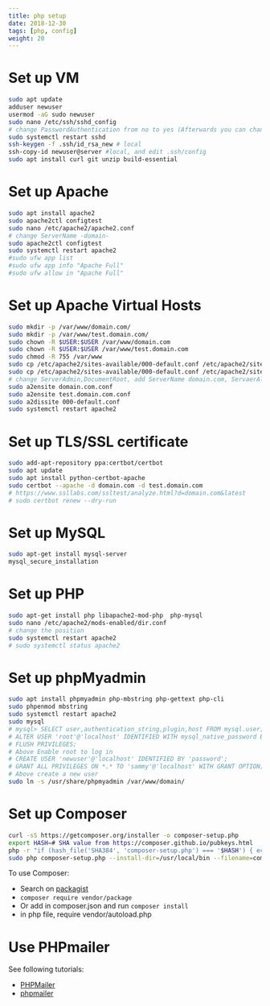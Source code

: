 ```yaml
---
title: php setup
date: 2018-12-30
tags: [php, config]
weight: 20
---
```


# Set up VM

```bash
sudo apt update
adduser newuser
usermod -aG sudo newuser
sudo nano /etc/ssh/sshd_config
# change PasswordAuthentication from no to yes (Afterwards you can change it back)
sudo systemctl restart sshd
ssh-keygen -f .ssh/id_rsa_new # local
ssh-copy-id newuser@server #local, and edit .ssh/config
sudo apt install curl git unzip build-essential
```

<!--more-->

# Set up Apache

```bash
sudo apt install apache2
sudo apache2ctl configtest
sudo nano /etc/apache2/apache2.conf
# change ServerName -domain-
sudo apache2ctl configtest
sudo systemctl restart apache2
#sudo ufw app list
#sudo ufw app info "Apache Full"
#sudo ufw allow in "Apache Full"
```

# Set up Apache Virtual Hosts

```bash
sudo mkdir -p /var/www/domain.com/
sudo mkdir -p /var/www/test.domain.com/
sudo chown -R $USER:$USER /var/www/domain.com
sudo chown -R $USER:$USER /var/www/test.domain.com
sudo chmod -R 755 /var/www
sudo cp /etc/apache2/sites-available/000-default.conf /etc/apache2/sites-available/domain.com.conf
sudo cp /etc/apache2/sites-available/000-default.conf /etc/apache2/sites-available/domain.com.conf
# change ServerAdmin,DocumentRoot, add ServerName domain.com, ServaerAlias www.domain.com
sudo a2ensite domain.com.conf
sudo a2ensite test.domain.com.conf
sudo a2dissite 000-default.conf
sudo systemctl restart apache2
```

# Set up TLS/SSL certificate

```bash
sudo add-apt-repository ppa:certbot/certbot
sudo apt update
sudo apt install python-certbot-apache
sudo certbot --apache -d domain.com -d test.domain.com
# https://www.ssllabs.com/ssltest/analyze.html?d=domain.com&latest
# sudo certbot renew --dry-run
```

# Set up MySQL

```bash
sudo apt-get install mysql-server
mysql_secure_installation
```

# Set up PHP

```bash
sudo apt-get install php libapache2-mod-php  php-mysql
sudo nano /etc/apache2/mods-enabled/dir.conf
# change the position
sudo systemctl restart apache2
# sudo systemctl status apache2
```

# Set up phpMyadmin

```bash
sudo apt install phpmyadmin php-mbstring php-gettext php-cli
sudo phpenmod mbstring
sudo systemctl restart apache2
sudo mysql
# mysql> SELECT user,authentication_string,plugin,host FROM mysql.user;
# ALTER USER 'root'@'localhost' IDENTIFIED WITH mysql_native_password BY 'password';
# FLUSH PRIVILEGES;
# Above Enable root to log in
# CREATE USER 'newuser'@'localhost' IDENTIFIED BY 'password';
# GRANT ALL PRIVILEGES ON *.* TO 'sammy'@'localhost' WITH GRANT OPTION;
# Above create a new user
sudo ln -s /usr/share/phpmyadmin /var/www/domain/
```

# Set up Composer

```bash
curl -sS https://getcomposer.org/installer -o composer-setup.php
export HASH=# SHA value from https://composer.github.io/pubkeys.html
php -r "if (hash_file('SHA384', 'composer-setup.php') === '$HASH') { echo 'Installer verified'; } else { echo 'Installer corrupt'; unlink('composer-setup.php'); } echo PHP_EOL;"
sudo php composer-setup.php --install-dir=/usr/local/bin --filename=composer
```

To use Composer:

* Search on [packagist](https://packagist.org)
* `composer require vendor/package`
* Or add in composer.json and run `composer install`
* in php file, require vendor/autoload.php

# Use PHPmailer

See following tutorials:
* [PHPMailer](https://github.com/PHPMailer/PHPMailer)
* [phpmailer](https://edu.unethost.com/主機相關/phpmailer-運用gmail來寄信2/)